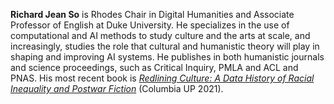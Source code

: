 **Richard Jean So** is Rhodes Chair in Digital Humanities and Associate Professor of English at Duke University. He specializes in the use of computational and AI methods to study culture and the arts at scale, and increasingly, studies the role that cultural and humanistic theory will play in shaping and improving AI systems. He publishes in both humanistic journals and science proceedings, such as Critical Inquiry, PMLA and ACL and PNAS. His most recent book is [*Redlining Culture: A Data History of Racial Inequality and Postwar Fiction*](https://cup.columbia.edu/book/redlining-culture/9780231197731/) (Columbia UP 2021).
